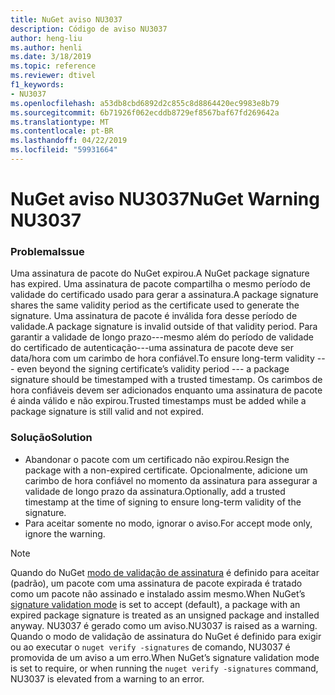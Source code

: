 ```yaml
---
title: NuGet aviso NU3037
description: Código de aviso NU3037
author: heng-liu
ms.author: henli
ms.date: 3/18/2019
ms.topic: reference
ms.reviewer: dtivel
f1_keywords:
- NU3037
ms.openlocfilehash: a53db8cbd6892d2c855c8d8864420ec9983e8b79
ms.sourcegitcommit: 6b71926f062ecddb8729ef8567baf67fd269642a
ms.translationtype: MT
ms.contentlocale: pt-BR
ms.lasthandoff: 04/22/2019
ms.locfileid: "59931664"
---
```

# <a name="nuget-warning-nu3037"></a><span data-ttu-id="5dbae-103">NuGet aviso NU3037</span><span class="sxs-lookup"><span data-stu-id="5dbae-103">NuGet Warning NU3037</span></span>

### <a name="issue"></a><span data-ttu-id="5dbae-104">Problema</span><span class="sxs-lookup"><span data-stu-id="5dbae-104">Issue</span></span>

<span data-ttu-id="5dbae-105">Uma assinatura de pacote do NuGet expirou.</span><span class="sxs-lookup"><span data-stu-id="5dbae-105">A NuGet package signature has expired.</span></span>
<span data-ttu-id="5dbae-106">Uma assinatura de pacote compartilha o mesmo período de validade do certificado usado para gerar a assinatura.</span><span class="sxs-lookup"><span data-stu-id="5dbae-106">A package signature shares the same validity period as the certificate used to generate the signature.</span></span> <span data-ttu-id="5dbae-107">Uma assinatura de pacote é inválida fora desse período de validade.</span><span class="sxs-lookup"><span data-stu-id="5dbae-107">A package signature is invalid outside of that validity period.</span></span>
<span data-ttu-id="5dbae-108">Para garantir a validade de longo prazo---mesmo além do período de validade do certificado de autenticação---uma assinatura de pacote deve ser data/hora com um carimbo de hora confiável.</span><span class="sxs-lookup"><span data-stu-id="5dbae-108">To ensure long-term validity --- even beyond the signing certificate’s validity period --- a package signature should be timestamped with a trusted timestamp.</span></span> <span data-ttu-id="5dbae-109">Os carimbos de hora confiáveis devem ser adicionados enquanto uma assinatura de pacote é ainda válido e não expirou.</span><span class="sxs-lookup"><span data-stu-id="5dbae-109">Trusted timestamps must be added while a package signature is still valid and not expired.</span></span>


### <a name="solution"></a><span data-ttu-id="5dbae-110">Solução</span><span class="sxs-lookup"><span data-stu-id="5dbae-110">Solution</span></span>

* <span data-ttu-id="5dbae-111">Abandonar o pacote com um certificado não expirou.</span><span class="sxs-lookup"><span data-stu-id="5dbae-111">Resign the package with a non-expired certificate.</span></span> <span data-ttu-id="5dbae-112">Opcionalmente, adicione um carimbo de hora confiável no momento da assinatura para assegurar a validade de longo prazo da assinatura.</span><span class="sxs-lookup"><span data-stu-id="5dbae-112">Optionally, add a trusted timestamp at the time of signing to ensure long-term validity of the signature.</span></span>
* <span data-ttu-id="5dbae-113">Para aceitar somente no modo, ignorar o aviso.</span><span class="sxs-lookup"><span data-stu-id="5dbae-113">For accept mode only, ignore the warning.</span></span>

> [!Note]
> <span data-ttu-id="5dbae-114">Quando do NuGet [modo de validação de assinatura](https://docs.microsoft.com/en-us/nuget/consume-packages/installing-signed-packages#configure-package-signature-requirements) é definido para aceitar (padrão), um pacote com uma assinatura de pacote expirada é tratado como um pacote não assinado e instalado assim mesmo.</span><span class="sxs-lookup"><span data-stu-id="5dbae-114">When NuGet’s [signature validation mode](https://docs.microsoft.com/en-us/nuget/consume-packages/installing-signed-packages#configure-package-signature-requirements) is set to accept (default), a package with an expired package signature is treated as an unsigned package and installed anyway.</span></span> <span data-ttu-id="5dbae-115">NU3037 é gerado como um aviso.</span><span class="sxs-lookup"><span data-stu-id="5dbae-115">NU3037 is raised as a warning.</span></span> <span data-ttu-id="5dbae-116">Quando o modo de validação de assinatura do NuGet é definido para exigir ou ao executar o `nuget verify -signatures` de comando, NU3037 é promovida de um aviso a um erro.</span><span class="sxs-lookup"><span data-stu-id="5dbae-116">When NuGet’s signature validation mode is set to require, or when running the `nuget verify -signatures` command, NU3037 is elevated from a warning to an error.</span></span> 